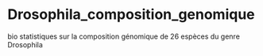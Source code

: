 # Drosophila_composition_genomique
bio statistiques sur la composition génomique de 26 espèces du genre Drosophila

